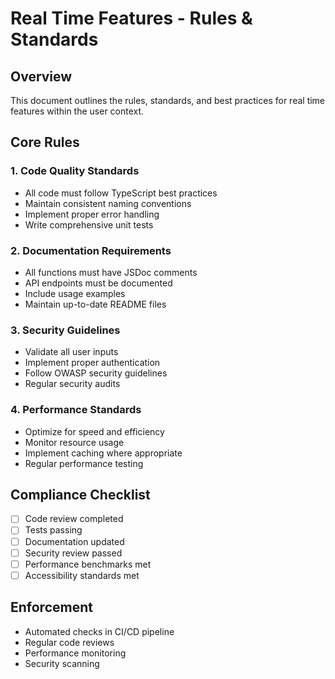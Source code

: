 # Real Time Features - Rules & Standards

## Overview
This document outlines the rules, standards, and best practices for real time features within the user context.

## Core Rules

### 1. Code Quality Standards
- All code must follow TypeScript best practices
- Maintain consistent naming conventions
- Implement proper error handling
- Write comprehensive unit tests

### 2. Documentation Requirements
- All functions must have JSDoc comments
- API endpoints must be documented
- Include usage examples
- Maintain up-to-date README files

### 3. Security Guidelines
- Validate all user inputs
- Implement proper authentication
- Follow OWASP security guidelines
- Regular security audits

### 4. Performance Standards
- Optimize for speed and efficiency
- Monitor resource usage
- Implement caching where appropriate
- Regular performance testing

## Compliance Checklist
- [ ] Code review completed
- [ ] Tests passing
- [ ] Documentation updated
- [ ] Security review passed
- [ ] Performance benchmarks met
- [ ] Accessibility standards met

## Enforcement
- Automated checks in CI/CD pipeline
- Regular code reviews
- Performance monitoring
- Security scanning
